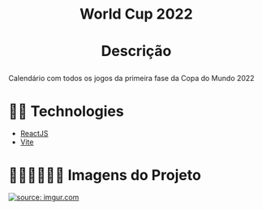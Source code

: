 <h1 align="center"> 
World Cup 2022</h1>
<h1 align="center"> 

 Descrição
 </h1>

  <p>Calendário com todos os jogos da primeira fase da Copa do Mundo 2022</p>

<h1>  💊💊 Technologies </h1>

- [ReactJS](https://https://reactjs.org/)
- [Vite](https://vitejs.dev/)

<h1>  👩🏻‍💻👩🏻‍💻 Imagens do Projeto </h1>
<div>
<a href="https://imgur.com/YTkfyZE"><img src="https://i.imgur.com/YTkfyZE.jpg" title="source: imgur.com" /></a>
</div>
